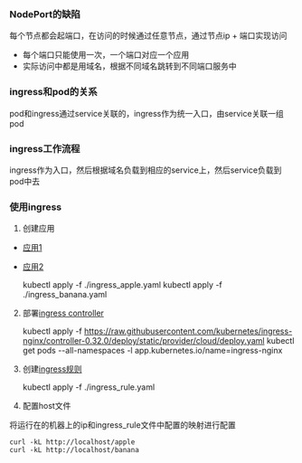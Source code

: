 ### NodePort的缺陷

每个节点都会起端口，在访问的时候通过任意节点，通过节点ip + 端口实现访问

- 每个端口只能使用一次，一个端口对应一个应用
- 实际访问中都是用域名，根据不同域名跳转到不同端口服务中

### ingress和pod的关系

pod和ingress通过service关联的，ingress作为统一入口，由service关联一组pod

### ingress工作流程

ingress作为入口，然后根据域名负载到相应的service上，然后service负载到pod中去

### 使用ingress

1. 创建应用
    
- [应用1](Config/ingress_apple.yaml)
- [应用2](Config/ingress_banana.yaml)

    kubectl apply -f ./ingress_apple.yaml
    kubectl apply -f ./ingress_banana.yaml

2. 部署[ingress controller](https://raw.githubusercontent.com/kubernetes/ingress-nginx/controller-0.32.0/deploy/static/provider/cloud/deploy.yaml)


    kubectl apply -f https://raw.githubusercontent.com/kubernetes/ingress-nginx/controller-0.32.0/deploy/static/provider/cloud/deploy.yaml
    kubectl get pods --all-namespaces -l app.kubernetes.io/name=ingress-nginx


3. 创建[ingress规则](Config/ingress_rule.yaml)


    kubectl apply -f ./ingress_rule.yaml

4. 配置host文件

将运行在的机器上的ip和ingress_rule文件中配置的映射进行配置

    curl -kL http://localhost/apple
    curl -kL http://localhost/banana

